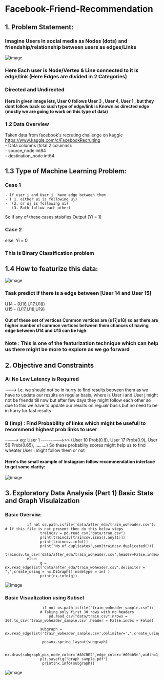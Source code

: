 # Facebook-Friend-Recommendation

## 1. Problem Statement:
### Imagine Users in social media as Nodes (dots)  and friendship/relationship between users as edges/Links

![image](https://user-images.githubusercontent.com/61958476/117765284-56979c80-b24b-11eb-9367-d317774c1e22.png)

### Here Each user is Node/Vertex & Line connected to it is edge/link   (Here Edges are divided in 2 Categories)
### Directed and Undirected 
#### Here in given image lets, User 0 follows User 3 , User 4, User 1 , but they dont follow back so such type of edge/link is Known as directed edge (mostly we are going to work on this type of data)

### 1.2 Data Overview
Taken data from facebook's recruting challenge on kaggle https://www.kaggle.com/c/FacebookRecruiting   
    - Data columns (total 2 columns):  
    - source_node         int64  
    - destination_node    int64  
 
## 1.3 Type of Machine Learning Problem:

### Case 1
    - If user i and User j  have edge between them 
    - ( 1. either ui is following uj)
    -  (2. or uj is following ui)
    -  (3. Both follow each other)
So if any of these cases staisfies  Output (Yi = 1)
### Case 2
else:
    Yi = 0
### This is Binary Classification problem

## 1.4 How to featurize this data:
![image](https://user-images.githubusercontent.com/61958476/117766973-fa824780-b24d-11eb-88dd-5ac30fd38739.png)

### Task predict if there is a edge between [User 14 and User 15]
U14 - {U16,U17,U18}  
U15 - {U17,U18,U19}  

#### Out of these set of vertices Common vertices are (u17,u18) so as there are higher number of common vertices between them chances of having edge between U14 and U15 can be high 
### Note : This is one of the featurization technique which can help us there might be more to explore as we go forward

## 2. Objective and Constraints
### A: No Low Latency is Required 
---> i.e. we should not be in hurry to find results between them as we have to update our results on regular basis, where is User i and User j might not be friends till now but after few days they might follow each other so due to this we have to update our results on regualr basis but no need to be in hurry for fast results

### B (imp) : Find Probability of links which might be usefull to recommend highest prob links to user
----> eg: User 1 --------->>> (User 10  Prob(0.8), User 17  Prob(0.9), User 56  Prob(0.65), .........)
So these probablity scores might help us to find wheater User i might follow them or not
#### Here's the small example of Instagram follow recommendation interface to get some clarity:

![image](https://user-images.githubusercontent.com/61958476/117768437-0242eb80-b250-11eb-9709-f02f448100d8.png)

## 3. Exploratory Data Analysis (Part 1) Basic Stats and Graph Visulaization
### Basic Overviw:
              if not os.path.isfile('data/after_eda/train_woheader.csv'):   # If this file is not present then do this below steps
                    traincsv = pd.read_csv("data/tran.csv")
                    print(traincsv[traincsv.isna().any(1)])
                    print(traincsv.info())
                    print("No of duplicates",sum(traincsv.duplicated()))
                    traincsv.to_csv('data/after_eda/train_woheader.csv',header=False,index=False)
              else:
                    g = nx.read_edgelist('data/after_eda/train_woheader.csv',delimiter = ",",create_using = nx.DiGraph(),nodetype = int )
                    print(nx.info(g))
                    
 ![image](https://user-images.githubusercontent.com/61958476/117770467-94e48a00-b252-11eb-90d4-6782fb3bc124.png)
 
### Basic Visualization using Subset 
                     if not os.path.isfile("train_woheader_sample.csv"):
                    # Taking only first 30 rows with no headers
                        pd.read_csv("data/train.csv",nrows = 30).to_csv('train_woheader_sample.csv',header = False,index = False)
    
                    subgraph = nx.read_edgelist('train_woheader_sample.csv',delimiter=',',create_using=nx.DiGraph(),nodetype=int)

                     pos=nx.spring_layout(subgraph)

                    nx.draw(subgraph,pos,node_color='#A0CBE2',edge_color='#00bb5e',width=1,edge_cmap=plt.cm.Blues,with_labels=True)
                    plt.savefig("graph_sample.pdf")
                     print(nx.info(subgraph))

![image](https://user-images.githubusercontent.com/61958476/117770753-f147a980-b252-11eb-857a-36fef4c516c6.png)








